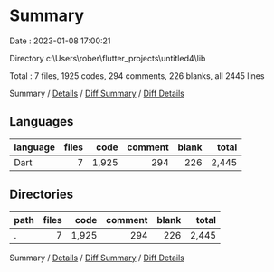 # Summary

Date : 2023-01-08 17:00:21

Directory c:\\Users\\rober\\flutter_projects\\untitled4\\lib

Total : 7 files,  1925 codes, 294 comments, 226 blanks, all 2445 lines

Summary / [Details](details.md) / [Diff Summary](diff.md) / [Diff Details](diff-details.md)

## Languages
| language | files | code | comment | blank | total |
| :--- | ---: | ---: | ---: | ---: | ---: |
| Dart | 7 | 1,925 | 294 | 226 | 2,445 |

## Directories
| path | files | code | comment | blank | total |
| :--- | ---: | ---: | ---: | ---: | ---: |
| . | 7 | 1,925 | 294 | 226 | 2,445 |

Summary / [Details](details.md) / [Diff Summary](diff.md) / [Diff Details](diff-details.md)